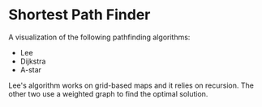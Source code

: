 # Shortest Path Finder
A visualization of the following pathfinding algorithms:
* Lee
* Dijkstra
* A-star

Lee's algorithm works on grid-based maps and it relies on recursion. The other two use a weighted graph to find the optimal solution.
